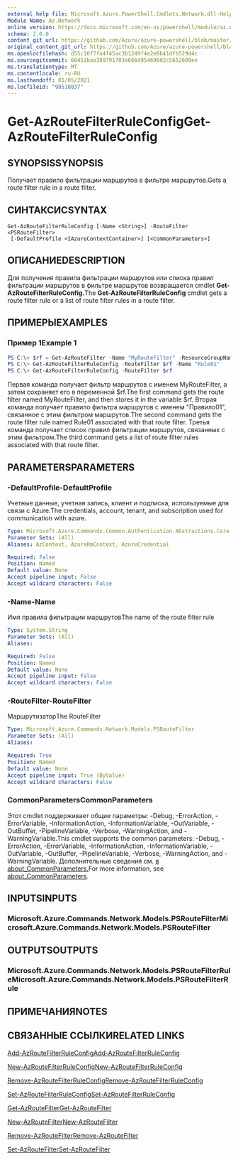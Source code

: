 ```yaml
---
external help file: Microsoft.Azure.PowerShell.Cmdlets.Network.dll-Help.xml
Module Name: Az.Network
online version: https://docs.microsoft.com/en-us/powershell/module/az.network/get-azroutefilterruleconfig
schema: 2.0.0
content_git_url: https://github.com/Azure/azure-powershell/blob/master/src/Network/Network/help/Get-AzRouteFilterRuleConfig.md
original_content_git_url: https://github.com/Azure/azure-powershell/blob/master/src/Network/Network/help/Get-AzRouteFilterRuleConfig.md
ms.openlocfilehash: d55c16f7fa4f45ac3b1249f4e2e8b41dfb529d4c
ms.sourcegitcommit: 68451baa389791703e666d95469602c5652609ee
ms.translationtype: MT
ms.contentlocale: ru-RU
ms.lasthandoff: 01/05/2021
ms.locfileid: "98518837"
---
```

# <span data-ttu-id="29dc1-101">Get-AzRouteFilterRuleConfig</span><span class="sxs-lookup"><span data-stu-id="29dc1-101">Get-AzRouteFilterRuleConfig</span></span>

## <span data-ttu-id="29dc1-102">SYNOPSIS</span><span class="sxs-lookup"><span data-stu-id="29dc1-102">SYNOPSIS</span></span>
<span data-ttu-id="29dc1-103">Получает правило фильтрации маршрутов в фильтре маршрутов.</span><span class="sxs-lookup"><span data-stu-id="29dc1-103">Gets a route filter rule in a route filter.</span></span>

## <span data-ttu-id="29dc1-104">СИНТАКСИС</span><span class="sxs-lookup"><span data-stu-id="29dc1-104">SYNTAX</span></span>

```
Get-AzRouteFilterRuleConfig [-Name <String>] -RouteFilter <PSRouteFilter>
 [-DefaultProfile <IAzureContextContainer>] [<CommonParameters>]
```

## <span data-ttu-id="29dc1-105">ОПИСАНИЕ</span><span class="sxs-lookup"><span data-stu-id="29dc1-105">DESCRIPTION</span></span>
<span data-ttu-id="29dc1-106">Для получения правила фильтрации маршрутов или списка правил фильтрации маршрутов в фильтре маршрутов возвращается cmdlet **Get-AzRouteFilterRuleConfig.**</span><span class="sxs-lookup"><span data-stu-id="29dc1-106">The **Get-AzRouteFilterRuleConfig** cmdlet gets a route filter rule or a list of route filter rules in a route filter.</span></span>

## <span data-ttu-id="29dc1-107">ПРИМЕРЫ</span><span class="sxs-lookup"><span data-stu-id="29dc1-107">EXAMPLES</span></span>

### <span data-ttu-id="29dc1-108">Пример 1</span><span class="sxs-lookup"><span data-stu-id="29dc1-108">Example 1</span></span>
```powershell
PS C:\> $rf = Get-AzRouteFilter -Name "MyRouteFilter" -ResourceGroupName "MyResourceGroup"
PS C:\> Get-AzRouteFilterRuleConfig -RouteFilter $rf -Name "Rule01"
PS C:\> Get-AzRouteFilterRuleConfig -RouteFilter $rf
```

<span data-ttu-id="29dc1-109">Первая команда получает фильтр маршрутов с именем MyRouteFilter, а затем сохраняет его в переменной $rf.</span><span class="sxs-lookup"><span data-stu-id="29dc1-109">The first command gets the route filter named MyRouteFilter, and then stores it in the variable $rf.</span></span>
<span data-ttu-id="29dc1-110">Вторая команда получает правило фильтра маршрутов с именем "Правило01", связанное с этим фильтром маршрутов.</span><span class="sxs-lookup"><span data-stu-id="29dc1-110">The second command gets the route filter rule named Rule01 associated with that route filter.</span></span>
<span data-ttu-id="29dc1-111">Третья команда получает список правил фильтрации маршрутов, связанных с этим фильтром.</span><span class="sxs-lookup"><span data-stu-id="29dc1-111">The third command gets a list of route filter rules associated with that route filter.</span></span>

## <span data-ttu-id="29dc1-112">PARAMETERS</span><span class="sxs-lookup"><span data-stu-id="29dc1-112">PARAMETERS</span></span>

### <span data-ttu-id="29dc1-113">-DefaultProfile</span><span class="sxs-lookup"><span data-stu-id="29dc1-113">-DefaultProfile</span></span>
<span data-ttu-id="29dc1-114">Учетные данные, учетная запись, клиент и подписка, используемые для связи с Azure.</span><span class="sxs-lookup"><span data-stu-id="29dc1-114">The credentials, account, tenant, and subscription used for communication with azure.</span></span>

```yaml
Type: Microsoft.Azure.Commands.Common.Authentication.Abstractions.Core.IAzureContextContainer
Parameter Sets: (All)
Aliases: AzContext, AzureRmContext, AzureCredential

Required: False
Position: Named
Default value: None
Accept pipeline input: False
Accept wildcard characters: False
```

### <span data-ttu-id="29dc1-115">-Name</span><span class="sxs-lookup"><span data-stu-id="29dc1-115">-Name</span></span>
<span data-ttu-id="29dc1-116">Имя правила фильтрации маршрутов</span><span class="sxs-lookup"><span data-stu-id="29dc1-116">The name of the route filter rule</span></span>

```yaml
Type: System.String
Parameter Sets: (All)
Aliases:

Required: False
Position: Named
Default value: None
Accept pipeline input: False
Accept wildcard characters: False
```

### <span data-ttu-id="29dc1-117">-RouteFilter</span><span class="sxs-lookup"><span data-stu-id="29dc1-117">-RouteFilter</span></span>
<span data-ttu-id="29dc1-118">Маршрутизатор</span><span class="sxs-lookup"><span data-stu-id="29dc1-118">The RouteFilter</span></span>

```yaml
Type: Microsoft.Azure.Commands.Network.Models.PSRouteFilter
Parameter Sets: (All)
Aliases:

Required: True
Position: Named
Default value: None
Accept pipeline input: True (ByValue)
Accept wildcard characters: False
```

### <span data-ttu-id="29dc1-119">CommonParameters</span><span class="sxs-lookup"><span data-stu-id="29dc1-119">CommonParameters</span></span>
<span data-ttu-id="29dc1-120">Этот cmdlet поддерживает общие параметры: -Debug, -ErrorAction, -ErrorVariable, -InformationAction, -InformationVariable, -OutVariable, -OutBuffer, -PipelineVariable, -Verbose, -WarningAction, and -WarningVariable.</span><span class="sxs-lookup"><span data-stu-id="29dc1-120">This cmdlet supports the common parameters: -Debug, -ErrorAction, -ErrorVariable, -InformationAction, -InformationVariable, -OutVariable, -OutBuffer, -PipelineVariable, -Verbose, -WarningAction, and -WarningVariable.</span></span> <span data-ttu-id="29dc1-121">Дополнительные сведения см. [в about_CommonParameters.](http://go.microsoft.com/fwlink/?LinkID=113216)</span><span class="sxs-lookup"><span data-stu-id="29dc1-121">For more information, see [about_CommonParameters](http://go.microsoft.com/fwlink/?LinkID=113216).</span></span>

## <span data-ttu-id="29dc1-122">INPUTS</span><span class="sxs-lookup"><span data-stu-id="29dc1-122">INPUTS</span></span>

### <span data-ttu-id="29dc1-123">Microsoft.Azure.Commands.Network.Models.PSRouteFilter</span><span class="sxs-lookup"><span data-stu-id="29dc1-123">Microsoft.Azure.Commands.Network.Models.PSRouteFilter</span></span>

## <span data-ttu-id="29dc1-124">OUTPUTS</span><span class="sxs-lookup"><span data-stu-id="29dc1-124">OUTPUTS</span></span>

### <span data-ttu-id="29dc1-125">Microsoft.Azure.Commands.Network.Models.PSRouteFilterRule</span><span class="sxs-lookup"><span data-stu-id="29dc1-125">Microsoft.Azure.Commands.Network.Models.PSRouteFilterRule</span></span>

## <span data-ttu-id="29dc1-126">ПРИМЕЧАНИЯ</span><span class="sxs-lookup"><span data-stu-id="29dc1-126">NOTES</span></span>

## <span data-ttu-id="29dc1-127">СВЯЗАННЫЕ ССЫЛКИ</span><span class="sxs-lookup"><span data-stu-id="29dc1-127">RELATED LINKS</span></span>

[<span data-ttu-id="29dc1-128">Add-AzRouteFilterRuleConfig</span><span class="sxs-lookup"><span data-stu-id="29dc1-128">Add-AzRouteFilterRuleConfig</span></span>](./Add-AzRouteFilterRuleConfig.md)

[<span data-ttu-id="29dc1-129">New-AzRouteFilterRuleConfig</span><span class="sxs-lookup"><span data-stu-id="29dc1-129">New-AzRouteFilterRuleConfig</span></span>](./New-AzRouteFilterRuleConfig.md)

[<span data-ttu-id="29dc1-130">Remove-AzRouteFilterRuleConfig</span><span class="sxs-lookup"><span data-stu-id="29dc1-130">Remove-AzRouteFilterRuleConfig</span></span>](./Remove-AzRouteFilterRuleConfig.md)

[<span data-ttu-id="29dc1-131">Set-AzRouteFilterRuleConfig</span><span class="sxs-lookup"><span data-stu-id="29dc1-131">Set-AzRouteFilterRuleConfig</span></span>](./Set-AzRouteFilterRuleConfig.md)

[<span data-ttu-id="29dc1-132">Get-AzRouteFilter</span><span class="sxs-lookup"><span data-stu-id="29dc1-132">Get-AzRouteFilter</span></span>](./Get-AzRouteFilter.md)

[<span data-ttu-id="29dc1-133">New-AzRouteFilter</span><span class="sxs-lookup"><span data-stu-id="29dc1-133">New-AzRouteFilter</span></span>](./New-AzRouteFilter.md)

[<span data-ttu-id="29dc1-134">Remove-AzRouteFilter</span><span class="sxs-lookup"><span data-stu-id="29dc1-134">Remove-AzRouteFilter</span></span>](./Remove-AzRouteFilter.md)

[<span data-ttu-id="29dc1-135">Set-AzRouteFilter</span><span class="sxs-lookup"><span data-stu-id="29dc1-135">Set-AzRouteFilter</span></span>](./Set-AzRouteFilter.md)
